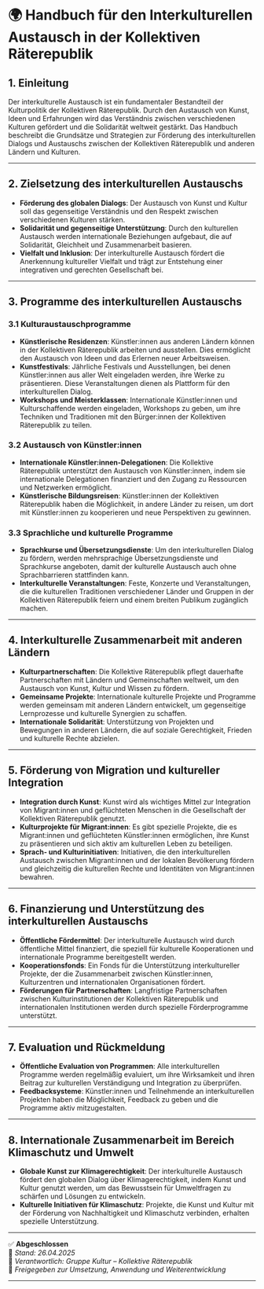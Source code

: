 # 🌍 Handbuch für den Interkulturellen Austausch in der Kollektiven Räterepublik

## 1. Einleitung

Der interkulturelle Austausch ist ein fundamentaler Bestandteil der Kulturpolitik der Kollektiven Räterepublik. Durch den Austausch von Kunst, Ideen und Erfahrungen wird das Verständnis zwischen verschiedenen Kulturen gefördert und die Solidarität weltweit gestärkt. Das Handbuch beschreibt die Grundsätze und Strategien zur Förderung des interkulturellen Dialogs und Austauschs zwischen der Kollektiven Räterepublik und anderen Ländern und Kulturen.

---

## 2. Zielsetzung des interkulturellen Austauschs

- **Förderung des globalen Dialogs**: Der Austausch von Kunst und Kultur soll das gegenseitige Verständnis und den Respekt zwischen verschiedenen Kulturen stärken.
- **Solidarität und gegenseitige Unterstützung**: Durch den kulturellen Austausch werden internationale Beziehungen aufgebaut, die auf Solidarität, Gleichheit und Zusammenarbeit basieren.
- **Vielfalt und Inklusion**: Der interkulturelle Austausch fördert die Anerkennung kultureller Vielfalt und trägt zur Entstehung einer integrativen und gerechten Gesellschaft bei.

---

## 3. Programme des interkulturellen Austauschs

### 3.1 Kulturaustauschprogramme

- **Künstlerische Residenzen**: Künstler:innen aus anderen Ländern können in der Kollektiven Räterepublik arbeiten und ausstellen. Dies ermöglicht den Austausch von Ideen und das Erlernen neuer Arbeitsweisen.
- **Kunstfestivals**: Jährliche Festivals und Ausstellungen, bei denen Künstler:innen aus aller Welt eingeladen werden, ihre Werke zu präsentieren. Diese Veranstaltungen dienen als Plattform für den interkulturellen Dialog.
- **Workshops und Meisterklassen**: Internationale Künstler:innen und Kulturschaffende werden eingeladen, Workshops zu geben, um ihre Techniken und Traditionen mit den Bürger:innen der Kollektiven Räterepublik zu teilen.

### 3.2 Austausch von Künstler:innen

- **Internationale Künstler:innen-Delegationen**: Die Kollektive Räterepublik unterstützt den Austausch von Künstler:innen, indem sie internationale Delegationen finanziert und den Zugang zu Ressourcen und Netzwerken ermöglicht.
- **Künstlerische Bildungsreisen**: Künstler:innen der Kollektiven Räterepublik haben die Möglichkeit, in andere Länder zu reisen, um dort mit Künstler:innen zu kooperieren und neue Perspektiven zu gewinnen.

### 3.3 Sprachliche und kulturelle Programme

- **Sprachkurse und Übersetzungsdienste**: Um den interkulturellen Dialog zu fördern, werden mehrsprachige Übersetzungsdienste und Sprachkurse angeboten, damit der kulturelle Austausch auch ohne Sprachbarrieren stattfinden kann.
- **Interkulturelle Veranstaltungen**: Feste, Konzerte und Veranstaltungen, die die kulturellen Traditionen verschiedener Länder und Gruppen in der Kollektiven Räterepublik feiern und einem breiten Publikum zugänglich machen.

---

## 4. Interkulturelle Zusammenarbeit mit anderen Ländern

- **Kulturpartnerschaften**: Die Kollektive Räterepublik pflegt dauerhafte Partnerschaften mit Ländern und Gemeinschaften weltweit, um den Austausch von Kunst, Kultur und Wissen zu fördern.
- **Gemeinsame Projekte**: Internationale kulturelle Projekte und Programme werden gemeinsam mit anderen Ländern entwickelt, um gegenseitige Lernprozesse und kulturelle Synergien zu schaffen.
- **Internationale Solidarität**: Unterstützung von Projekten und Bewegungen in anderen Ländern, die auf soziale Gerechtigkeit, Frieden und kulturelle Rechte abzielen.

---

## 5. Förderung von Migration und kultureller Integration

- **Integration durch Kunst**: Kunst wird als wichtiges Mittel zur Integration von Migrant:innen und geflüchteten Menschen in die Gesellschaft der Kollektiven Räterepublik genutzt.
- **Kulturprojekte für Migrant:innen**: Es gibt spezielle Projekte, die es Migrant:innen und geflüchteten Künstler:innen ermöglichen, ihre Kunst zu präsentieren und sich aktiv am kulturellen Leben zu beteiligen.
- **Sprach- und Kulturinitiativen**: Initiativen, die den interkulturellen Austausch zwischen Migrant:innen und der lokalen Bevölkerung fördern und gleichzeitig die kulturellen Rechte und Identitäten von Migrant:innen bewahren.

---

## 6. Finanzierung und Unterstützung des interkulturellen Austauschs

- **Öffentliche Fördermittel**: Der interkulturelle Austausch wird durch öffentliche Mittel finanziert, die speziell für kulturelle Kooperationen und internationale Programme bereitgestellt werden.
- **Kooperationsfonds**: Ein Fonds für die Unterstützung interkultureller Projekte, der die Zusammenarbeit zwischen Künstler:innen, Kulturzentren und internationalen Organisationen fördert.
- **Förderungen für Partnerschaften**: Langfristige Partnerschaften zwischen Kulturinstitutionen der Kollektiven Räterepublik und internationalen Institutionen werden durch spezielle Förderprogramme unterstützt.

---

## 7. Evaluation und Rückmeldung

- **Öffentliche Evaluation von Programmen**: Alle interkulturellen Programme werden regelmäßig evaluiert, um ihre Wirksamkeit und ihren Beitrag zur kulturellen Verständigung und Integration zu überprüfen.
- **Feedbacksysteme**: Künstler:innen und Teilnehmende an interkulturellen Projekten haben die Möglichkeit, Feedback zu geben und die Programme aktiv mitzugestalten.

---

## 8. Internationale Zusammenarbeit im Bereich Klimaschutz und Umwelt

- **Globale Kunst zur Klimagerechtigkeit**: Der interkulturelle Austausch fördert den globalen Dialog über Klimagerechtigkeit, indem Kunst und Kultur genutzt werden, um das Bewusstsein für Umweltfragen zu schärfen und Lösungen zu entwickeln.
- **Kulturelle Initiativen für Klimaschutz**: Projekte, die Kunst und Kultur mit der Förderung von Nachhaltigkeit und Klimaschutz verbinden, erhalten spezielle Unterstützung.

---

✅ **Abgeschlossen**  
📅 *Stand: 26.04.2025*  
🏩 *Verantwortlich: Gruppe Kultur – Kollektive Räterepublik*  
🔐 *Freigegeben zur Umsetzung, Anwendung und Weiterentwicklung*

---

